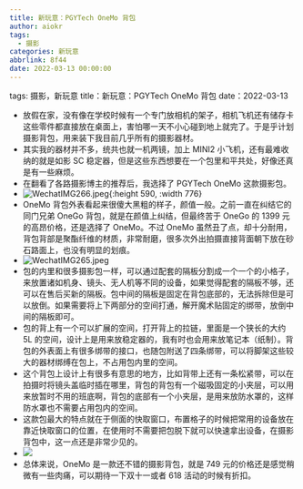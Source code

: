 ```yaml
---
title: 新玩意：PGYTech OneMo 背包
author: aiokr
tags:
  - 摄影
categories: 新玩意
abbrlink: 8f44
date: 2022-03-13 00:00:00
---
```

tags: 摄影，新玩意
title：新玩意：PGYTech OneMo 背包
date：2022-03-13

- 放假在家，没有像在学校时候有一个专门放相机的架子，相机飞机还有储存卡这些零件都直接放在桌面上，害怕哪一天不小心碰到地上就完了。于是乎计划摄影背包，用来装下我目前几乎所有的摄影器材。
- 其实我的器材并不多，统共也就一机两镜，加上 MINI2 小飞机，还有最难收纳的就是如影 SC 稳定器，但是这些东西想要在一个包里和平共处，好像还真是有一些麻烦。
- 在翻看了各路摄影博主的推荐后，我选择了 PGYTech OneMo 这款摄影包。
- ![WechatIMG266.jpeg](../assets/WechatIMG266_1647167894809_0.jpeg){:height 590, :width 776}
- OneMo 背包外表看起来很傻大黑粗的样子，颜值一般。之前一直在纠结它的同门兄弟 OneGo 背包，就是在颜值上纠结，但最终苦于 OneGo 的 1399 元的高昂价格，还是选择了 OneMo。不过 OneMo 虽然丑了点，却十分耐用，背包背部是聚酯纤维的材质，非常耐磨，很多次外出拍摄直接背面朝下放在砂石路面上，也没有明显的划痕。
- ![WechatIMG265.jpeg](../assets/WechatIMG265_1647168594647_0.jpeg)
- 包的内里和很多摄影包一样，可以通过配套的隔板分割成一个一个的小格子，来放置诸如机身、镜头、无人机等不同的设备，如果觉得配套的隔板不够，还可以在售后买新的隔板。包中间的隔板是固定在背包底部的，无法拆除但是可以放倒。如果需要将上下两部分的空间打通，解开魔术贴固定的绑带，放倒中间的隔板即可。
- 包的背上有一个可以扩展的空间，打开背上的拉链，里面是一个狭长的大约 5L 的空间，设计上是用来放稳定器的，我有时也会用来放笔记本（纸制）。背包的外表面上有很多绑带的接口，也随包附送了四条绑带，可以将脚架这些较大的器材绑缚在包上，不占用包内里的空间。
- 这个背包上设计上有很多有意思的地方，比如背带上还有一条松紧带，可以在拍摄时将镜头盖临时插在哪里，背包的背包有一个磁吸固定的小夹层，可以用来放暂时不用的班底啊，背包的底部有一个小夹层，是用来放防水罩的，这样防水罩也不需要占用包内的空间。
- 这款包最大的特点就在于侧面的快取窗口，布置格子的时候把常用的设备放在靠近快取窗口的位置，在使用时不需要把包脱下就可以快速拿出设备，在摄影背包中，这一点还是非常少见的。
- ![](http://www.pgy-tech.com.cn/qfy-content/uploads/2020/11/2fe3db3a2bcd4d4685cbada202ab7d2b.jpg)
- 总体来说，OneMo 是一款还不错的摄影背包，就是 749 元的价格还是感觉稍微有一些肉痛，可以期待一下双十一或者 618 活动的时候有折扣。